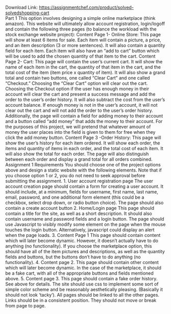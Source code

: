 Download Link: https://assignmentchef.com/product/solved-solvedshopping-cart
<br>
Part 1 This option involves designing a simple online marketplace (think amazon). This website will ultimately allow account registration, login/logoff and contain the following three pages (to balance the workload with the stock exchange website project): Content Page 1- Online Store: This page will show at least 6 items for sale. Each item will contain a picture, a price, and an item description (3 or more sentences). It will also contain a quantity field for each item. Each item will also have an “add to cart” button which will be used to add the chosen quantity of that item to the cart. Content Page 2- Cart: This page will contain the user’s current cart. It will show the name of each item in the cart, the quantity of that item in the cart, and the total cost of the item (item price x quantity of item). It will also show a grand total and contain two buttons, one called “Clear Cart” and one called “Checkout.” Choosing the “Clear Cart” option will clear out the cart. Choosing the Checkout option if the user has enough money in their account will clear the cart and present a success message and add the order to the user’s order history. It will also subtract the cost from the user’s account balance. If enough money is not in the user’s account, it will not clear out the cart and will not add the order to the user’s order history. Additionally, the page will contain a field for adding money to their account and a button called “add money” that adds the money to their account. For the purposes of this project, we will pretend that whatever amount of money the user places into the field is given to them for free when they click the add money button. Content Page 3 -Order History: This page will show the user’s history for each item ordered. It will show each order, the items and quantity of items in each order, and the total cost of each item. It will also show the total for each order. The page will also distinguish between each order and display a grand total for all orders combined. Assignment 1 Requirements You should choose one of the project options above and design a static website with the following elements. Note that if you choose option 1 or 2, you do not need to seek approval before submitting the assignment. 1. User account registration page The user account creation page should contain a form for creating a user account. It should include, at a minimum, fields for username, first name, last name, email, password, and one additional form element (this could be a checkbox, select drop down, or radio button choice). The page should also contain a create account button 2. Home/Login page This page should contain a title for the site, as well as a short description. It should also contain username and password fields and a login button. The page should use Javascript to visibly modify some element on the page when the mouse touches the login button. Alternatively, javascript could display an alert when the page loads. 3. Content Page 1 This page should contain content which will later become dynamic. However, it doesn’t actually have to do anything (no functionality). If you choose the marketplace option, this should have all of the item pictures and descriptions, as well as the quantity fields and buttons, but the buttons don’t have to do anything (no functionality). 4. Content page 2. This page should contain other content which will later become dynamic. In the case of the marketplace, it should be a fake cart, with all of the appropriate buttons and fields mentioned above. 5. Content page 3. This page should contain a fake order history. See above for details. The site should use css to implement some sort of simple color scheme and be reasonably aesthetically pleasing. (Basically it should not look ‘tacky’). All pages should be linked to all the other pages. Links should be in a consistent position. They should not move or break from page to page.